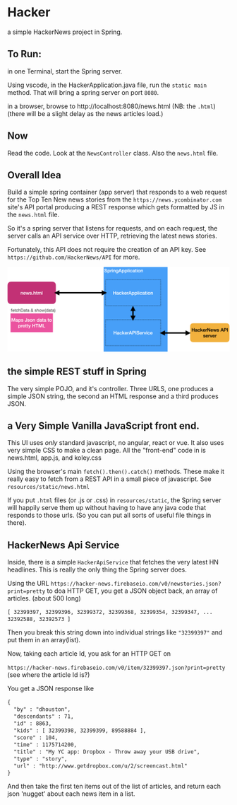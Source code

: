 # Hacker

a simple HackerNews project in Spring.

## To Run:

in one Terminal, start the Spring server.

Using vscode, in the HackerApplication.java file, run the `static main` method.
That will bring a spring server on port `8080`.

in a browser, browse to http://localhost:8080/news.html
(NB: the `.html`) (there will be a slight delay as the news articles load.)

## Now

Read the code. Look at the `NewsController` class. Also the `news.html` file.

## Overall Idea

Build a simple spring container (app server) that responds to a web request for the Top Ten New news stories from the
`https://news.ycombinator.com` site's API portal producing a REST response which gets formatted by JS in the `news.html` file.

So it's a spring server that listens for requests, and on each request, the server calls an API service over HTTP, retrieving the latest news stories.

Fortunately, this API does not require the creation of an API key. 
See `https://github.com/HackerNews/API` for more.

![](./hacker-vanilla-JS-arch.png)

## the simple REST stuff in Spring

The very simple POJO, and it's controller. Three URLS, one produces a simple JSON string, the second an HTML response and a third produces JSON.

## a Very Simple Vanilla JavaScript front end.

This UI uses *only* standard javascript, no angular, react or vue. It also uses very simple CSS to make a clean page.
All the "front-end" code in is news.html, app.js, and koley.css

Using the browser's main `fetch().then().catch()` methods. These make it really easy to fetch from a REST API in a
small piece of javascript. See `resources/static/news.html`

If you put `.html` files (or .js or .css) in `resources/static`, the Spring server will happily serve them up 
without having to have any java code that responds to those urls.
 (So you can put all sorts of useful file things in there).


## HackerNews Api Service

Inside, there is a simple `HackerApiService` that fetches the very latest HN headlines.
This is really the only thing the Spring server does.

Using the URL `https://hacker-news.firebaseio.com/v0/newstories.json?print=pretty`
to doa HTTP GET, you get a JSON object back, an array of articles. (about 500 long)

```
[ 32399397, 32399396, 32399372, 32399368, 32399354, 32399347, ... 32392588, 32392573 ]
```

Then you break this string down into individual strings like `"32399397"` and put them in
an array(list).

Now, taking each article Id, you ask for an HTTP GET on 

`https://hacker-news.firebaseio.com/v0/item/32399397.json?print=pretty` (see where the article Id is?)

You get a JSON response like 

```
{
  "by" : "dhouston",
  "descendants" : 71,
  "id" : 8863,
  "kids" : [ 32399398, 32399399, 89588884 ],
  "score" : 104,
  "time" : 1175714200,
  "title" : "My YC app: Dropbox - Throw away your USB drive",
  "type" : "story",
  "url" : "http://www.getdropbox.com/u/2/screencast.html"
}
```

And then take the first ten items out of the list of articles, and return each json 'nugget' about each news item in a list.
